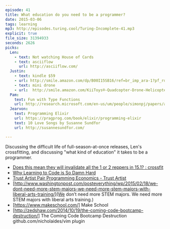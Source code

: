 ```yaml
---
episode: 41
title: What education do you need to be a programmer?
date: 2015-03-06
tags: learning
mp3: http://episodes.turing.cool/Turing-Incomplete-41.mp3
explicit: true
file_size: 31394933
seconds: 2626
picks:
  Len:
    - text: Not watching House of Cards
    - text: asciiflow
      url: http://asciiflow.com/
  Justin:
    - text: kindle $59
    - url: http://smile.amazon.com/dp/B00I15SB16/ref=br_imp_ara-1?pf_rd_m=ATVPDKIKX0DER&pf_rd_s=desktop-hero-1&pf_rd_r=0PZWZTVKTY3D8GXDY2P2&pf_rd_t=36701&pf_rd_p=2052316142&pf_rd_i=desktop
    - text: mini drone
    - url:  http://smile.amazon.com/KiiToys®-Quadcopter-Drone-Helicopter-Copter/dp/B00NF9PPLC/ref=sr_1_1?s=toys-and-games&ie=UTF8&qid=1425304991&sr=1-1&keywords=mini+drone
  Pam:
    text: Fun with Type Functions
    url: http://research.microsoft.com/en-us/um/people/simonpj/papers/assoc-types/fun-with-type-funs/typefun.pdf
  Jearvon:
    text: Programming Elixir
    url: https://pragprog.com/book/elixir/programming-elixir
    text: 10 Love Songs by Susanne Sundfor
    url: http://susannesundfor.com/

---
```

Discussing the difficult life of full-season-at-once releases, Len's
crossfitting, and discussing "what kind of education" it takes to be a
programmer.

* [Does this mean they will invalidate all the 1 or 2 reppers in 15.1? : crossfit](http://www.reddit.com/r/crossfit/comments/2xkjo3/does_this_mean_they_will_invalidate_all_the_1_or/)
* [Why Learning to Code is So Damn Hard](http://www.vikingcodeschool.com/posts/why-learning-to-code-is-so-damn-hard)
* [Trust Artist Pair Programming Economics - Trust Artist](http://trustartist.com/2015/01/27/pair-programming-economics/)
* [http://www.washingtonpost.com/posteverything/wp/2015/02/18/we-dont-need-more-stem-majors-we-need-more-stem-majors-with-liberal-arts-training/](We don’t need more STEM majors. We need more STEM majors with liberal arts training.)
* [https://www.makeschool.com/] Make School
* [http://zedshaw.com/2014/10/19/the-coming-code-bootcamp-destruction/] The Coming Code Bootcamp Destruction
github.com/nicholaides/vim plugin
